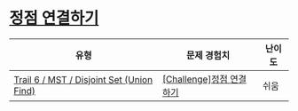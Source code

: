# [정점 연결하기](https://www.codetree.ai/trails/complete/curated-cards/challenge-connect-vertices)

|유형|문제 경험치|난이도|
|---|---|---|
|[Trail 6 / MST / Disjoint Set (Union Find)](https://www.codetree.ai/trail-info/intermediate-high/)|[[Challenge]정점 연결하기](https://www.codetree.ai/trails/complete/curated-cards/challenge-connect-vertices/)|쉬움|


